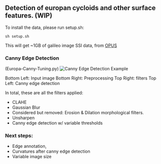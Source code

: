 ## Detection of europan cycloids and other surface features. (WIP)

To install the data, please run setup.sh:

```sh setup.sh```

This will get ~1GB of galileo image SSI data, from [OPUS](https://opus.pds-rings.seti.org/)

### Canny Edge Detection

(Europa-Canny-Tuning.py)
![Canny Edge Detection Example](static/canny-example.png)

Bottom Left: Input image
Bottom Right: Preprocessing
Top Right: filters
Top Left: Canny edge detection

In total, these are all the filters applied:
- CLAHE
- Gaussian Blur
- Considered but removed: Erosion & Dilation morphological filters.
- Unsharpen
- Canny edge detection w/ variable thresholds

### Next steps:
- Edge annotation,
- Curvatures after canny edge detection
- Variable image size
